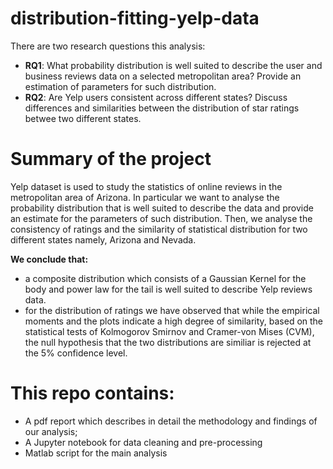 # distribution-fitting-yelp-data

There are two research questions this analysis:
- **RQ1**: What probability distribution is well suited to describe the user and business reviews data on a selected metropolitan area? Provide an estimation of parameters for such distribution.
- **RQ2**: Are Yelp users consistent across different states? Discuss differences and similarities between the distribution of star ratings betwee two different states.

# Summary of the project

Yelp dataset is used to study the statistics of online reviews in the metropolitan area of Arizona. In particular we want to analyse the probability distribution
that is well suited to describe the data and provide an estimate for the parameters of such distribution. Then, we analyse the consistency of ratings and the similarity
of statistical distribution for two different states namely, Arizona and Nevada.

**We conclude that:**
- a composite distribution which consists of a Gaussian Kernel for the body and power law for the tail is  well suited to describe Yelp reviews data. 
- for the distribution of ratings we have observed that while the empirical moments and the plots indicate a high degree of similarity, based on the statistical tests of Kolmogorov Smirnov and Cramer-von Mises (CVM), the null hypothesis that the two distributions are similiar is rejected at the 5% confidence level.

# This repo contains:
- A pdf report which describes in detail the methodology and findings of our analysis;
- A Jupyter notebook for data cleaning and pre-processing
- Matlab script for the main analysis 
